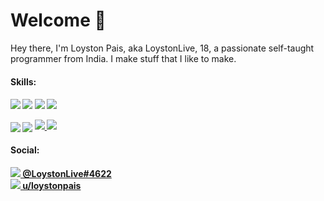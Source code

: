# Welcome 👋
Hey there, I'm Loyston Pais, aka LoystonLive, 18, a passionate self-taught programmer from India. I make stuff that I like to make.

<h4>Skills:<h4/>

 <img src="https://img.shields.io/badge/python-3776ab?style=for-the-badge&logo=python&logoColor=white"/> <img src="https://img.shields.io/badge/rust-c45508?style=for-the-badge&logo=rust&logoColor=white"/> <img src="https://img.shields.io/badge/godot-478cbf?style=for-the-badge&logo=godot-engine&logoColor=white"/> <img src="https://img.shields.io/badge/linux-fcc624?style=for-the-badge&logo=linux&logoColor=white"/>
 
 <div>
     <img align="center" style="padding=0;" src="https://github-readme-stats.vercel.app/api/?username=loyston500&show_icons=true&title_color=24A7FF&text_color=cccccc&bg_color=00000000&hide_border=true&icon_color=4F8CC9&hide_title=true&count_private=true" />
      <img align="center" style="padding=0;" src="https://github-readme-stats.vercel.app/api/top-langs/?username=loyston500&layout=compact&show_icons=true&title_color=24A7FF&text_color=cccccc&bg_color=00000000&hide_border=true&icon_color=00000000&count_private=true" />
<a href="https://github.com/loyston500">
  <img  src="https://github-readme-stats.vercel.app/api/pin/?username=loyston500&repo=CodeGod&show_icons=true&title_color=24A7FF&text_color=cccccc&bg_color=00000000&hide_border=true&icon_color=4F8CC9&hide_title=true&count_private=true" />
</a>    
<a href="https://github.com/loyston500">
  <img src="https://github-readme-stats.vercel.app/api/pin/?username=loyston500&repo=micron-rust&show_icons=true&title_color=c45508&text_color=cccccc&bg_color=00000000&hide_border=true&icon_color=c45508&hide_title=true&count_private=true" />
</a>
<div/>

<h4>Social:<h4/>
 
 <div>
 <a href="https://discord.com/users/558715694049525803"> 
  <img src="https://img.shields.io/badge/discord-7289da?style=for-the-badge&logo=discord&logoColor=white"/> 
  @LoystonLive#4622
 <a/>
   <br/>
<a href="https://www.reddit.com/user/loystonpais"> 
 <img src="https://img.shields.io/badge/reddit-ff4500?style=for-the-badge&logo=reddit&logoColor=white"/> 
 u/loystonpais
<a/>
<div/>



